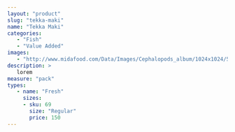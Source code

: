 ```yaml
---
layout: "product"
slug: "tekka-maki"
name: "Tekka Maki"
categories:
   - "Fish"
   - "Value Added"
images:
   - "http://www.midafood.com/Data/Images/Cephalopods_album/1024x1024/54acdb77e60ec196.jpg"
description: >
   lorem
measure: "pack"
types: 
   - name: "Fresh"
     sizes: 
     - sku: 69
       size: "Regular"
       price: 150
---
```


